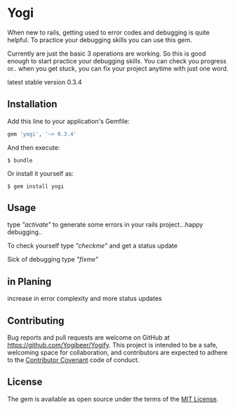 # Yogi

When new to rails, getting used to error codes and debugging is quite helpful.
To practice your debugging skills you can use this gem.

Currently are just the basic 3 operations are working.
So this is good enough to start practice your debugging skills.
You can check you progress or..
when you get stuck,  you can fix your project anytime with just one word.

latest stable version 0.3.4

## Installation

Add this line to your application's Gemfile:

```ruby
gem 'yogi', '~> 0.3.4'
```

And then execute:

    $ bundle

Or install it yourself as:

    $ gem install yogi

## Usage

type _"activate"_ to generate some errors in your rails project...happy debugging..

To check yourself type _"checkme"_ and get a status update

Sick of debugging type _"fixme"_

## in Planing

increase in error complexity and more status updates


## Contributing

Bug reports and pull requests are welcome on GitHub at https://github.com/Yogibeer/Yogify. This project is intended to be a safe, welcoming space for collaboration, and contributors are expected to adhere to the [Contributor Covenant](http://contributor-covenant.org) code of conduct.


## License

The gem is available as open source under the terms of the [MIT License](http://opensource.org/licenses/MIT).
